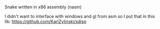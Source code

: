 Snake written in x86 assembly (nasm)

I didn't want to interface with windows and gl from asm so I put that in this lib: https://github.com/KarlZylinski/xdisp